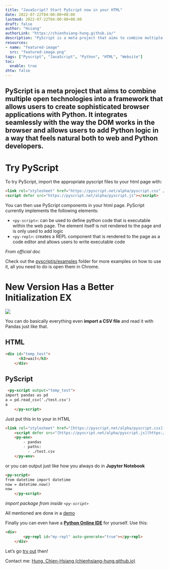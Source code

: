 ```yaml
---
title: "JavaScript? Start PyScript now in your HTML"
date: 2022-07-22T04:00:00+08:00
lastmod: 2022-07-22T04:00:00+08:00
draft: false
author: "Hsiang"
authorLink: "https://chienhsiang-hung.github.io/"
description: "PyScript is a meta project that aims to combine multiple open technologies into a framework that allows users to create sophisticated browser applications with Python. It integrates seamlessly with the way the DOM works in the browser and allows users to add Python logic in a way that feels natural both to web and Python developers."
resources:
- name: "featured-image"
  src: "featured-image.png"
tags: ["Pyscript", "JavaScript", "Python", "HTML", "Website"]
toc:
  enable: true
zhtw: false
---
```

## PyScript is a meta project that aims to combine multiple open technologies into a framework that allows users to create sophisticated browser applications with Python. It integrates seamlessly with the way the DOM works in the browser and allows users to add Python logic in a way that feels natural both to web and Python developers.

# Try PyScript

To try PyScript, import the appropriate pyscript files to your html page with:
```html
<link rel="stylesheet" href="https://pyscript.net/alpha/pyscript.css" />  
<script defer src="https://pyscript.net/alpha/pyscript.js"></script>
```
You can then use PyScript components in your html page. PyScript currently implements the following elements:

-   `<py-script>`: can be used to define python code that is executable within the web page. The element itself is not rendered to the page and is only used to add logic
-   `<py-repl>`: creates a REPL component that is rendered to the page as a code editor and allows users to write executable code

_From official doc_

Check out the  [pyscriptjs/examples](https://github.com/chienhsiang-hung/pyscript/tree/main/pyscriptjs/examples)  folder for more examples on how to use it, all you need to do is open them in Chrome.

# New Version Has a Better Initialization EX

![](https://miro.medium.com/max/1400/1*dZZKcNOqrxHZeKpJD4NSqg.png)

You can do basically everything even  **import a CSV file**  and read it with Pandas just like that.

## HTML
```html
<div id="temp_test">  
      <h3>wait</h3>  
    </div>
```
## PyScript
```html
 <py-script output="temp_test">  
import pandas as pd  
a = pd.read_csv('./test.csv')  
a  
    </py-script>
```
Just put this in to your <head> in HTML
```html
<link rel="stylesheet" href="[https://pyscript.net/alpha/pyscript.css](https://pyscript.net/alpha/pyscript.css)" />  
    <script defer src="[https://pyscript.net/alpha/pyscript.js](https://pyscript.net/alpha/pyscript.js)"></script>  
    <py-env>  
        - pandas  
        - paths:  
          - ./test.csv  
    </py-env>
```
or you can output just like how you always do in  **Jupyter Notebook**
```html
<py-script>  
from datetime import datetime  
now = datetime.now()  
now  
    </py-script>
```
_*import package from inside `<py-script>`*_

All mentioned are done in a  [demo](https://chienhsiang-hung.github.io/pyscript/)

Finally you can even have a  [**Python Online IDE**](https://chienhsiang-hung.github.io/pyscript/pyscript-hello-world)  for yourself. Use this:
```html
<div>  
        <py-repl id="my-repl" auto-generate="true"></py-repl>  
    </div>
```
Let’s go [try out](https://github.com/chienhsiang-hung/pyscript) then!

Contact me:  [Hung, Chien-Hsiang (chienhsiang-hung.github.io)](https://chienhsiang-hung.github.io/)